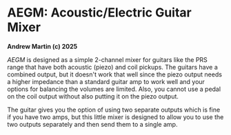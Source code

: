 AEGM: Acoustic/Electric Guitar Mixer
====================================

**Andrew Martin (c) 2025**

*AEGM* is designed as a simple 2-channel mixer for guitars like the
PRS range that have both acoustic (piezo) and coil pickups. The
guitars have a combined output, but it doesn't work that well since
the piezo output needs a higher impedance than a standard guitar amp
to work well and your options for balancing the volumes are limited.
Also, you cannot use a pedal on the coil output without also putting
it on the piezo output.

The guitar gives you the option of using two separate outputs which is
fine if you have two amps, but this little mixer is designed to allow
you to use the two outputs separately and then send them to a single
amp.


